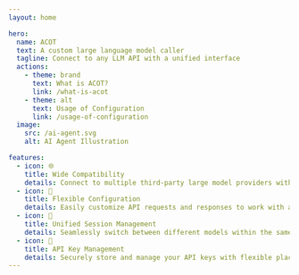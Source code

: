 ```yaml
---
layout: home

hero:
  name: ACOT
  text: A custom large language model caller
  tagline: Connect to any LLM API with a unified interface
  actions:
    - theme: brand
      text: What is ACOT?
      link: /what-is-acot
    - theme: alt
      text: Usage of Configuration
      link: /usage-of-configuration
  image:
    src: /ai-agent.svg
    alt: AI Agent Illustration

features:
  - icon: 🌐
    title: Wide Compatibility
    details: Connect to multiple third-party large model providers with a unified interface, supporting virtually any LLM with an open API.
  - icon: 🔄
    title: Flexible Configuration
    details: Easily customize API requests and responses to work with any model API format through an intuitive configuration system.
  - icon: 💬
    title: Unified Session Management
    details: Seamlessly switch between different models within the same conversation while maintaining complete context.
  - icon: 🔑
    title: API Key Management
    details: Securely store and manage your API keys with flexible placement options in headers or request body.
---
```

